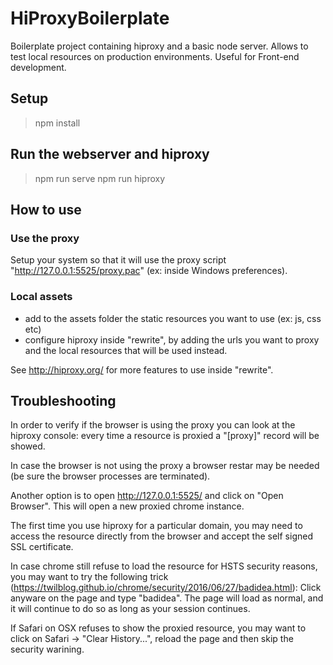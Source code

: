 # HiProxyBoilerplate

Boilerplate project containing hiproxy and a basic node server. Allows to test local resources on production environments. Useful for Front-end development.

## Setup

> npm install

## Run the webserver and hiproxy

> npm run serve
> npm run hiproxy

## How to use

### Use the proxy

Setup your system so that it will use the proxy script "http://127.0.0.1:5525/proxy.pac" (ex: inside Windows preferences).

### Local assets

- add to the assets folder the static resources you want to use (ex: js, css etc)
- configure hiproxy inside "rewrite", by adding the urls you want to proxy and the local resources that will be used instead.

See http://hiproxy.org/ for more features to use inside "rewrite".

## Troubleshooting

In order to verify if the browser is using the proxy you can look at the hiproxy console: every time a resource is proxied a "[proxy]" record will be showed.

In case the browser is not using the proxy a browser restar may be needed (be sure the browser processes are terminated).

Another option is to open http://127.0.0.1:5525/ and click on "Open Browser". This will open a new proxied chrome instance.

The first time you use hiproxy for a particular domain, you may need to access the resource directly from the browser and accept the self signed SSL certificate.

In case chrome still refuse to load the resource for HSTS security reasons, you may want to try the following trick (https://twilblog.github.io/chrome/security/2016/06/27/badidea.html): Click anyware on the page and type "badidea". The page will load as normal, and it will continue to do so as long as your session continues.

If Safari on OSX refuses to show the proxied resource, you may want to click on Safari -> "Clear History...", reload the page and then skip the security warining.
